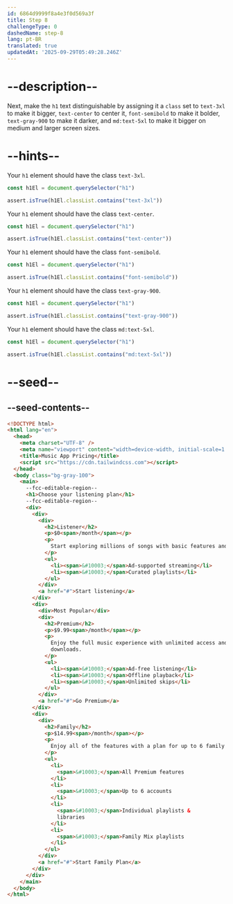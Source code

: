 ```yaml
---
id: 6864d9999f8a4e3f0d569a3f
title: Step 8
challengeType: 0
dashedName: step-8
lang: pt-BR
translated: true
updatedAt: '2025-09-29T05:49:28.246Z'
---
```


# --description--

Next, make the `h1` text distinguishable by assigning it a `class` set to `text-3xl` to make it bigger, `text-center` to center it, `font-semibold` to make it bolder, `text-gray-900` to make it darker, and `md:text-5xl` to make it bigger on medium and larger screen sizes.

# --hints--

Your `h1` element should have the class `text-3xl`.

```js
const h1El = document.querySelector("h1")

assert.isTrue(h1El.classList.contains("text-3xl"))
```

Your `h1` element should have the class `text-center`.

```js
const h1El = document.querySelector("h1")

assert.isTrue(h1El.classList.contains("text-center"))
```

Your `h1` element should have the class `font-semibold`.

```js
const h1El = document.querySelector("h1")

assert.isTrue(h1El.classList.contains("font-semibold"))
```

Your `h1` element should have the class `text-gray-900`.

```js
const h1El = document.querySelector("h1")

assert.isTrue(h1El.classList.contains("text-gray-900"))
```

Your `h1` element should have the class `md:text-5xl`.

```js
const h1El = document.querySelector("h1")

assert.isTrue(h1El.classList.contains("md:text-5xl"))
```

# --seed--

## --seed-contents--

```html
<!DOCTYPE html>
<html lang="en">
  <head>
    <meta charset="UTF-8" />
    <meta name="viewport" content="width=device-width, initial-scale=1.0" />
    <title>Music App Pricing</title>
    <script src="https://cdn.tailwindcss.com"></script>
  </head>
  <body class="bg-gray-100">
    <main>
      --fcc-editable-region--
      <h1>Choose your listening plan</h1>
      --fcc-editable-region--
      <div>
        <div>
          <div>
            <h2>Listener</h2>
            <p>$0<span>/month</span></p>
            <p>
              Start exploring millions of songs with basic features and ads.
            </p>
            <ul>
              <li><span>&#10003;</span>Ad-supported streaming</li>
              <li><span>&#10003;</span>Curated playlists</li>
            </ul>
          </div>
          <a href="#">Start listening</a>
        </div>
        <div>
          <div>Most Popular</div>
          <div>
            <h2>Premium</h2>
            <p>$9.99<span>/month</span></p>
            <p>
              Enjoy the full music experience with unlimited access and
              downloads.
            </p>
            <ul>
              <li><span>&#10003;</span>Ad-free listening</li>
              <li><span>&#10003;</span>Offline playback</li>
              <li><span>&#10003;</span>Unlimited skips</li>
            </ul>
          </div>
          <a href="#">Go Premium</a>
        </div>
        <div>
          <div>
            <h2>Family</h2>
            <p>$14.99<span>/month</span></p>
            <p>
              Enjoy all of the features with a plan for up to 6 family members.
            </p>
            <ul>
              <li>
                <span>&#10003;</span>All Premium features
              </li>
              <li>
                <span>&#10003;</span>Up to 6 accounts
              </li>
              <li>
                <span>&#10003;</span>Individual playlists &
                libraries
              </li>
              <li>
                <span>&#10003;</span>Family Mix playlists
              </li>
            </ul>
          </div>
          <a href="#">Start Family Plan</a>
        </div>
      </div>
    </main>
  </body>
</html>
```
